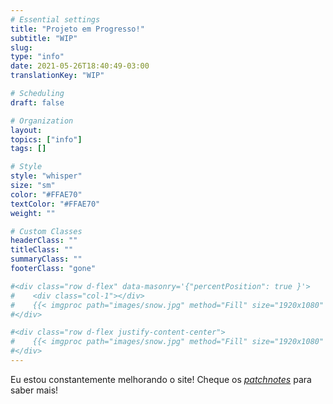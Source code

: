```yaml
---
# Essential settings
title: "Projeto em Progresso!"
subtitle: "WIP"
slug:
type: "info"
date: 2021-05-26T18:40:49-03:00
translationKey: "WIP"

# Scheduling
draft: false

# Organization
layout:
topics: ["info"]
tags: []

# Style
style: "whisper"
size: "sm"
color: "#FFAE70"
textColor: "#FFAE70"
weight: ""

# Custom Classes
headerClass: ""
titleClass: ""
summaryClass: ""
footerClass: "gone"

#<div class="row d-flex" data-masonry='{"percentPosition": true }'>
#    <div class="col-1"></div>
#    {{< imgproc path="images/snow.jpg" method="Fill" size="1920x1080" col="8" >}}
#</div>

#<div class="row d-flex justify-content-center">
#    {{< imgproc path="images/snow.jpg" method="Fill" size="1920x1080" col="8" >}}
#</div>
---
```


Eu estou constantemente melhorando o site! Cheque os [*patchnotes*](/patchnotes) para saber mais!